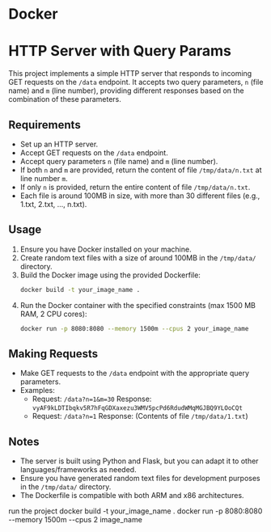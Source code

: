 # Docker
# HTTP Server with Query Params

This project implements a simple HTTP server that responds to incoming GET requests on the `/data` endpoint. It accepts two query parameters, `n` (file name) and `m` (line number), providing different responses based on the combination of these parameters.

## Requirements
- Set up an HTTP server.
- Accept GET requests on the `/data` endpoint.
- Accept query parameters `n` (file name) and `m` (line number).
- If both `n` and `m` are provided, return the content of file `/tmp/data/n.txt` at line number `m`.
- If only `n` is provided, return the entire content of file `/tmp/data/n.txt`.
- Each file is around 100MB in size, with more than 30 different files (e.g., 1.txt, 2.txt, ..., n.txt).

## Usage
1. Ensure you have Docker installed on your machine.
2. Create random text files with a size of around 100MB in the `/tmp/data/` directory.
3. Build the Docker image using the provided Dockerfile:
    ```bash
    docker build -t your_image_name .
    ```
4. Run the Docker container with the specified constraints (max 1500 MB RAM, 2 CPU cores):
    ```bash
    docker run -p 8080:8080 --memory 1500m --cpus 2 your_image_name
    ```

## Making Requests
- Make GET requests to the `/data` endpoint with the appropriate query parameters.
- Examples:
  - Request: `/data?n=1&m=30`
    Response: `vyAF9kLDTIbqkv5R7hFqGDXaxezu3WMV5pcPd6RdudWMqMGJBQ9YLOoCQt`
  - Request: `/data?n=1`
    Response: (Contents of file `/tmp/data/1.txt`)

## Notes
- The server is built using Python and Flask, but you can adapt it to other languages/frameworks as needed.
- Ensure you have generated random text files for development purposes in the `/tmp/data/` directory.
- The Dockerfile is compatible with both ARM and x86 architectures.



run the project
docker build -t your_image_name .
docker run -p 8080:8080 --memory 1500m --cpus 2 image_name
